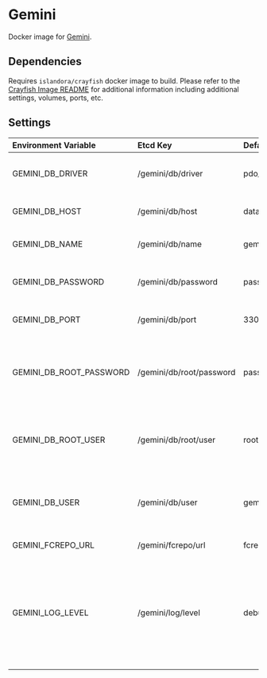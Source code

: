 # Gemini

Docker image for [Gemini].

## Dependencies

Requires `islandora/crayfish` docker image to build. Please refer to the
[Crayfish Image README](../crayfish/README.md) for additional information including
additional settings, volumes, ports, etc.

## Settings

| Environment Variable    | Etcd Key                 | Default            | Description                                                                                       |
| :---------------------- | :----------------------- | :----------------- | :------------------------------------------------------------------------------------------------ |
| GEMINI_DB_DRIVER        | /gemini/db/driver        | pdo_mysql          | The database driver to use                                                                        |
| GEMINI_DB_HOST          | /gemini/db/host          | database           | The database host                                                                                 |
| GEMINI_DB_NAME          | /gemini/db/name          | gemini             | The database name                                                                                 |
| GEMINI_DB_PASSWORD      | /gemini/db/password      | password           | The database user password                                                                        |
| GEMINI_DB_PORT          | /gemini/db/port          | 3306               | The database port                                                                                 |
| GEMINI_DB_ROOT_PASSWORD | /gemini/db/root/password | password           | The root user password (used to create the database / user)                                       |
| GEMINI_DB_ROOT_USER     | /gemini/db/root/user     | root               | The root user (used to create the database / user)                                                |
| GEMINI_DB_USER          | /gemini/db/user          | gemini             | The user to create / use when interacting with the database                                       |
| GEMINI_FCREPO_URL       | /gemini/fcrepo/url       | fcrepo/fcrepo/rest | Fcrepo Rest API URL                                                                               |
| GEMINI_LOG_LEVEL        | /gemini/log/level        | debug              | Log level. Possible Values: debug, info, notice, warning, error, critical, alert, emergency, none |

[Gemini]: https://github.com/Islandora/Crayfish/tree/main/Gemini
